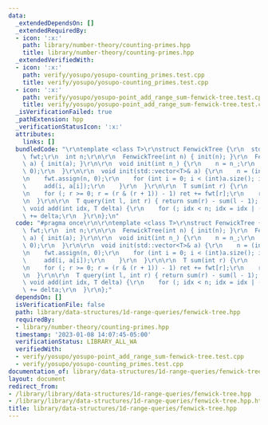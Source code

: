 ```yaml
---
data:
  _extendedDependsOn: []
  _extendedRequiredBy:
  - icon: ':x:'
    path: library/number-theory/counting-primes.hpp
    title: library/number-theory/counting-primes.hpp
  _extendedVerifiedWith:
  - icon: ':x:'
    path: verify/yosupo/yosupo-counting_primes.test.cpp
    title: verify/yosupo/yosupo-counting_primes.test.cpp
  - icon: ':x:'
    path: verify/yosupo/yosupo-point_add_range_sum-fenwick-tree.test.cpp
    title: verify/yosupo/yosupo-point_add_range_sum-fenwick-tree.test.cpp
  _isVerificationFailed: true
  _pathExtension: hpp
  _verificationStatusIcon: ':x:'
  attributes:
    links: []
  bundledCode: "\r\ntemplate <class T>\r\nstruct FenwickTree {\r\n  std::vector<T>\
    \ fwt;\r\n  int n;\r\n\r\n  FenwickTree(int n) { init(n); }\r\n  FenwickTree(std::vector<T>&\
    \ a) { init(a); }\r\n\r\n  void init(int n_) {\r\n    n = n_;\r\n    fwt.assign(n,\
    \ 0);\r\n  }\r\n\r\n  void init(std::vector<T>& a) {\r\n    n = (int)a.size();\r\
    \n    fwt.assign(n, 0);\r\n    for (int i = 0; i < (int)a.size(); i++) {\r\n \
    \     add(i, a[i]);\r\n    }\r\n  }\r\n\r\n  T sum(int r) {\r\n    T ret = 0;\r\
    \n    for (; r >= 0; r = (r & (r + 1)) - 1) ret += fwt[r];\r\n    return ret;\r\
    \n  }\r\n\r\n  T query(int l, int r) { return sum(r) - sum(l - 1); }\r\n\r\n \
    \ void add(int idx, T delta) {\r\n    for (; idx < n; idx = idx | (idx + 1)) fwt[idx]\
    \ += delta;\r\n  }\r\n};\n"
  code: "#pragma once\r\n\r\ntemplate <class T>\r\nstruct FenwickTree {\r\n  std::vector<T>\
    \ fwt;\r\n  int n;\r\n\r\n  FenwickTree(int n) { init(n); }\r\n  FenwickTree(std::vector<T>&\
    \ a) { init(a); }\r\n\r\n  void init(int n_) {\r\n    n = n_;\r\n    fwt.assign(n,\
    \ 0);\r\n  }\r\n\r\n  void init(std::vector<T>& a) {\r\n    n = (int)a.size();\r\
    \n    fwt.assign(n, 0);\r\n    for (int i = 0; i < (int)a.size(); i++) {\r\n \
    \     add(i, a[i]);\r\n    }\r\n  }\r\n\r\n  T sum(int r) {\r\n    T ret = 0;\r\
    \n    for (; r >= 0; r = (r & (r + 1)) - 1) ret += fwt[r];\r\n    return ret;\r\
    \n  }\r\n\r\n  T query(int l, int r) { return sum(r) - sum(l - 1); }\r\n\r\n \
    \ void add(int idx, T delta) {\r\n    for (; idx < n; idx = idx | (idx + 1)) fwt[idx]\
    \ += delta;\r\n  }\r\n};"
  dependsOn: []
  isVerificationFile: false
  path: library/data-structures/1d-range-queries/fenwick-tree.hpp
  requiredBy:
  - library/number-theory/counting-primes.hpp
  timestamp: '2023-01-08 14:07:45-05:00'
  verificationStatus: LIBRARY_ALL_WA
  verifiedWith:
  - verify/yosupo/yosupo-point_add_range_sum-fenwick-tree.test.cpp
  - verify/yosupo/yosupo-counting_primes.test.cpp
documentation_of: library/data-structures/1d-range-queries/fenwick-tree.hpp
layout: document
redirect_from:
- /library/library/data-structures/1d-range-queries/fenwick-tree.hpp
- /library/library/data-structures/1d-range-queries/fenwick-tree.hpp.html
title: library/data-structures/1d-range-queries/fenwick-tree.hpp
---
```

